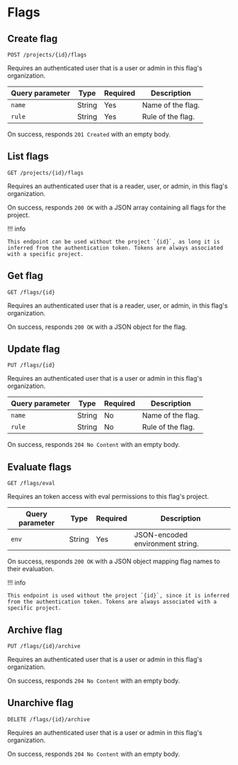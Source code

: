 # Flags

## Create flag

```
POST /projects/{id}/flags
```

Requires an authenticated user that is a user or admin in this flag's organization.

| Query parameter | Type   | Required | Description        |
|-----------------|--------| -------- | ------------------ |
| `name`          | String | Yes      | Name of the flag.  |
| `rule`          | String | Yes      | Rule of the flag.  |

On success, responds `201 Created` with an empty body.

## List flags

```
GET /projects/{id}/flags
```

Requires an authenticated user that is a reader, user, or admin, in this flag's organization.

On success, responds `200 OK` with a JSON array containing all flags for the project.

!!! info

    This endpoint can be used without the project `{id}`, as long it is inferred from the authentication token. Tokens are always associated with a specific project.

## Get flag

```
GET /flags/{id}
```

Requires an authenticated user that is a reader, user, or admin, in this flag's organization.

On success, responds `200 OK` with a JSON object for the flag.

## Update flag

```
PUT /flags/{id}
```

Requires an authenticated user that is a user or admin in this flag's organization.

| Query parameter | Type   | Required | Description       |
|-----------------|--------| -------- | ----------------- |
| `name`          | String | No       | Name of the flag. |
| `rule`          | String | No       | Rule of the flag. |

On success, responds `204 No Content` with an empty body.

## Evaluate flags

```
GET /flags/eval
```

Requires an token access with eval permissions to this flag's project.

| Query parameter | Type   | Required | Description                      |
|-----------------|--------| -------- |----------------------------------|
| `env`           | String | Yes      | JSON-encoded environment string. |

On success, responds `200 OK` with a JSON object mapping flag names to their evaluation.

!!! info

    This endpoint is used without the project `{id}`, since it is inferred from the authentication token. Tokens are always associated with a specific project.

## Archive flag

```
PUT /flags/{id}/archive
```

Requires an authenticated user that is a user or admin in this flag's organization.

On success, responds `204 No Content` with an empty body.


## Unarchive flag

```
DELETE /flags/{id}/archive
```

Requires an authenticated user that is a user or admin in this flag's organization.

On success, responds `204 No Content` with an empty body.
